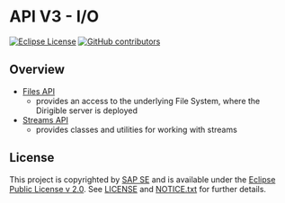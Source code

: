 # API V3 - I/O

[![Eclipse License](http://img.shields.io/badge/license-Eclipse-brightgreen.svg)](LICENSE)
[![GitHub contributors](https://img.shields.io/github/contributors/dirigiblelabs/api-v3-io.svg)](https://github.com/dirigiblelabs/api-v3-io/graphs/contributors)

## Overview

* [Files API](http://www.dirigible.io/api/files.html)
  - provides an access to the underlying File System, where the Dirigible server is deployed
* [Streams API](http://www.dirigible.io/api/streams.html)
  - provides classes and utilities for working with streams



## License

This project is copyrighted by [SAP SE](http://www.sap.com/) and is available under the [Eclipse Public License v 2.0](https://www.eclipse.org/legal/epl-v20.html). See [LICENSE](LICENSE) and [NOTICE.txt](NOTICE.txt) for further details.
